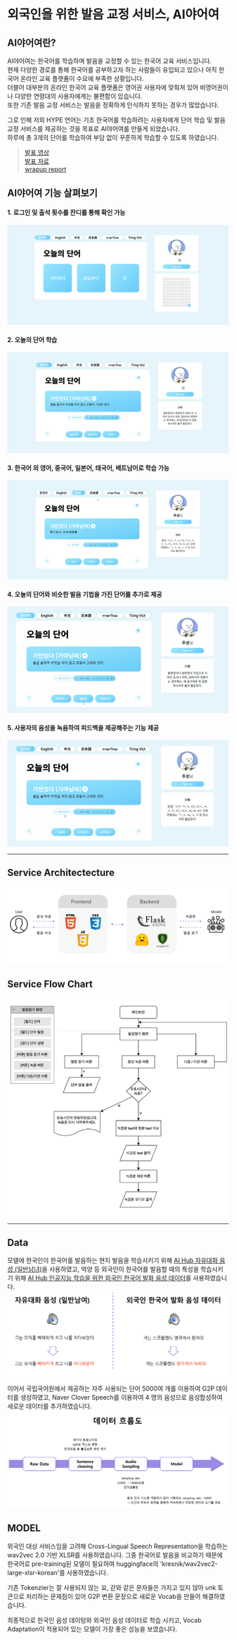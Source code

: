 # 외국인을 위한 발음 교정 서비스, AI야어여

## AI야어여란?

AI야어여는 한국어를 학습하며 발음을 교정할 수 있는 한국어 교육 서비스입니다.    
현재 다양한 경로를 통해 한국어를 공부하고자 하는 사람들이 유입되고 있으나 아직 한국어 온라인 교육 플랫폼이 수요에 부족한 상황입니다.   
더블어 대부분의 온라인 한국어 교육 플랫폼은 영어권 사용자에 맞춰져 있어 비영어권이나 다양한 연령대의 사용자에게는 불편함이 있습니다.   
또한 기존 발음 교정 서비스는 발음을 정확하게 인식하지 못하는 경우가 많았습니다.   
   
그로 인해 저희 HYPE 연어는 기초 한국어를 학습하려는 사용자에게 단어 학습 및 발음 교정 서비스를 제공하는 것을 목표로 AI야어여를 만들게 되었습니다.   
하루에 총 3개의 단어를 학습하여 부담 없이 꾸준하게 학습할 수 있도록 하였습니다.   
   
>[발표 영상](link)   
>[발표 자료](link)   
>[wrapup report](link)   

## AI야어여 기능 살펴보기 
#### 1. 로그인 및 출석 횟수를 잔디를 통해 확인 가능 
![Alt text](/resources/service1.png)
#### 2. 오늘의 단어 학습 
![Alt text](/resources/service2.png)
#### 3. 한국어 외 영어, 중국어, 일본어, 태국어, 베트남어로 학습 가능 
![Alt text](/resources/service3.png)
#### 4. 오늘의 단어와 비슷한 발음 기법을 가진 단어를 추가로 제공
![Alt text](/resources/service.gif)
#### 5. 사용자의 음성을 녹음하여 피드백을 제공해주는 기능 제공
![Alt text](/resources/service_rec.gif)
* * *
## Service Architectecture
![Alt text](/resources/architecture.png)
## Service Flow Chart
![Alt text](/resources/flowchart.png)
* * *
## Data 
모델에 한국인이 한국어를 발음하는 현지 발음을 학습시키기 위해 [AI Hub 자유대화 음성 (일반남녀)](https://aihub.or.kr/aihubdata/data/view.do?currMenu=115&topMenu=100&aihubDataSe=realm&dataSetSn=109)을 사용하였고, 억양 등 외국인이 한국어를 발음할 때의 특성을 학습시키기 위해 [AI Hub 인공지능 학습을 위한 외국인 한국어 발화 음성 데이터](https://aihub.or.kr/aihubdata/data/view.do?currMenu=115&topMenu=100&aihubDataSe=realm&dataSetSn=505)를 사용하였습니다.   
![Alt text](/resources/data1.png)
   
이어서 국립국어원에서 제공하는 자주 사용되는 단어 5000여 개를 이용하여 G2P 데이터를 생성하였고, Naver Clover Speech를 이용하여 4 명의 음성으로 음성합성하여 새로운 데이터를 추가하였습니다.   
![Alt text](/resources/data2.png)   
## MODEL
외국인 대상 서비스임을 고려해 Cross-Lingual Speech Representation을 학습하는 wav2vec 2.0 기반 XLSR를 사용하였습니다. 그중 한국어로 발음을 비교하기 때문에 한국어로 pre-training된 모델이 필요하여 huggingface의 'kresnik/wav2vec2-large-xlsr-korean'를 사용하였습니다. 
   
기존 Tokenzier는 잘 사용되지 않는 꾜, 갇와 같은 문자들은 가지고 있지 않아 unk 토큰으로 처리하는 문제점이 있어 G2P 변환 문장으로 새로운 Vocab을 만들어 해결하였습니다.
   
최종적으로 한국인 음성 데이텅와 외국인 음성 데이터로 학습 시키고, Vocab Adaptation이 적용되어 있는 모델이 가장 좋은 성능을 보였습니다.
